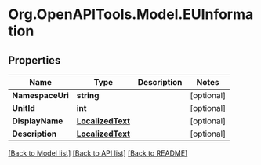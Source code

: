 # Org.OpenAPITools.Model.EUInformation

## Properties

Name | Type | Description | Notes
------------ | ------------- | ------------- | -------------
**NamespaceUri** | **string** |  | [optional] 
**UnitId** | **int** |  | [optional] 
**DisplayName** | [**LocalizedText**](LocalizedText.md) |  | [optional] 
**Description** | [**LocalizedText**](LocalizedText.md) |  | [optional] 

[[Back to Model list]](../README.md#documentation-for-models) [[Back to API list]](../README.md#documentation-for-api-endpoints) [[Back to README]](../README.md)

